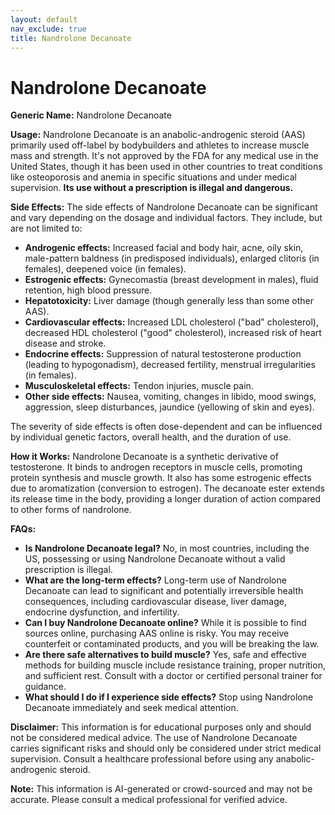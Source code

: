 ```yaml
---
layout: default
nav_exclude: true
title: Nandrolone Decanoate
---
```


# Nandrolone Decanoate

**Generic Name:** Nandrolone Decanoate

**Usage:** Nandrolone Decanoate is an anabolic-androgenic steroid (AAS) primarily used off-label by bodybuilders and athletes to increase muscle mass and strength.  It's not approved by the FDA for any medical use in the United States, though it has been used in other countries to treat conditions like osteoporosis and anemia in specific situations and under medical supervision.  **Its use without a prescription is illegal and dangerous.**

**Side Effects:**  The side effects of Nandrolone Decanoate can be significant and vary depending on the dosage and individual factors.  They include, but are not limited to:

* **Androgenic effects:**  Increased facial and body hair, acne, oily skin, male-pattern baldness (in predisposed individuals), enlarged clitoris (in females), deepened voice (in females).
* **Estrogenic effects:** Gynecomastia (breast development in males), fluid retention, high blood pressure.
* **Hepatotoxicity:** Liver damage (though generally less than some other AAS).
* **Cardiovascular effects:** Increased LDL cholesterol ("bad" cholesterol), decreased HDL cholesterol ("good" cholesterol), increased risk of heart disease and stroke.
* **Endocrine effects:** Suppression of natural testosterone production (leading to hypogonadism), decreased fertility, menstrual irregularities (in females).
* **Musculoskeletal effects:** Tendon injuries, muscle pain.
* **Other side effects:**  Nausea, vomiting, changes in libido, mood swings, aggression, sleep disturbances, jaundice (yellowing of skin and eyes).

The severity of side effects is often dose-dependent and can be influenced by individual genetic factors, overall health, and the duration of use.


**How it Works:** Nandrolone Decanoate is a synthetic derivative of testosterone.  It binds to androgen receptors in muscle cells, promoting protein synthesis and muscle growth.  It also has some estrogenic effects due to aromatization (conversion to estrogen). The decanoate ester extends its release time in the body, providing a longer duration of action compared to other forms of nandrolone.

**FAQs:**

* **Is Nandrolone Decanoate legal?**  No, in most countries, including the US, possessing or using Nandrolone Decanoate without a valid prescription is illegal.
* **What are the long-term effects?** Long-term use of Nandrolone Decanoate can lead to significant and potentially irreversible health consequences, including cardiovascular disease, liver damage, endocrine dysfunction, and infertility.
* **Can I buy Nandrolone Decanoate online?**  While it is possible to find sources online, purchasing AAS online is risky.  You may receive counterfeit or contaminated products, and you will be breaking the law.
* **Are there safe alternatives to build muscle?** Yes, safe and effective methods for building muscle include resistance training, proper nutrition, and sufficient rest.  Consult with a doctor or certified personal trainer for guidance.
* **What should I do if I experience side effects?** Stop using Nandrolone Decanoate immediately and seek medical attention.


**Disclaimer:** This information is for educational purposes only and should not be considered medical advice.  The use of Nandrolone Decanoate carries significant risks and should only be considered under strict medical supervision.  Consult a healthcare professional before using any anabolic-androgenic steroid.


**Note:** This information is AI-generated or crowd-sourced and may not be accurate. Please consult a medical professional for verified advice.